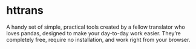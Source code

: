 # httrans
A handy set of simple, practical tools created by a fellow translator who loves pandas, designed to make your day-to-day work easier. They’re completely free, require no installation, and work right from your browser.

